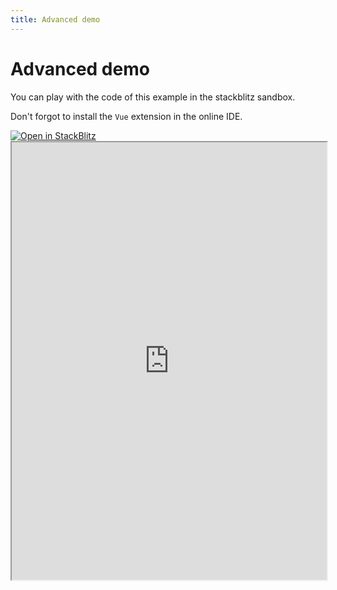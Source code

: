 ```yaml
---
title: Advanced demo
---
```


# Advanced demo

You can play with the code of this example in the stackblitz sandbox.

Don't forgot to install the `Vue` extension in the online IDE.

<a target='_blank' href="https://stackblitz.com/~/github.com/victorgarciaesgi/regle-examples/tree/main/examples/advanced-example?file=examples/advanced-example/src/App.vue&configPath=examples/advanced-example">
  <img
    alt="Open in StackBlitz"
    src="https://developer.stackblitz.com/img/open_in_stackblitz.svg"
  />
</a>


<iframe style='width: 100%; height: 700px' src="https://stackblitz.com/github/victorgarciaesgi/regle-examples/tree/main/examples/advanced-example?file=src%2FApp.vue&theme=dark&view=preview" title="Sandbox editor" sandbox="allow-modals allow-forms allow-popups allow-scripts allow-same-origin"></iframe>
